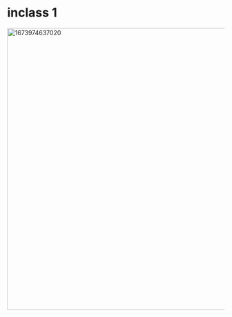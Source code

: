 # inclass 1

<img width="653" alt="1673974637020" src="https://user-images.githubusercontent.com/97644710/212962783-e96dc146-e5e1-4b4f-832a-b90da38b3053.png">
